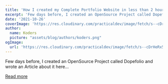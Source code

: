 ```yaml
---
title: 'How I created my Complete Portfolio Website in less than 2 hours 🤯'
excerpt: 'Few days before, I created an OpenSource Project called Dopefolio and wrote an Article about it here...'
date: '2021-10-26'
coverImage: 'https://res.cloudinary.com/practicaldev/image/fetch/s--cDrHeRx5--/c_imagga_scale,f_auto,fl_progressive,h_420,q_66,w_1000/https://dev-to-uploads.s3.amazonaws.com/uploads/articles/3xz87na9quqes39cijow.gif'
author:
  name: Koders
  picture: "assets/blog/authors/koders.png"
ogImage:
  url: 'https://res.cloudinary.com/practicaldev/image/fetch/s--cDrHeRx5--/c_imagga_scale,f_auto,fl_progressive,h_420,q_66,w_1000/https://dev-to-uploads.s3.amazonaws.com/uploads/articles/3xz87na9quqes39cijow.gif'
---
```


Few days before, I created an OpenSource Project called Dopefolio and wrote an Article about it here...

[Read more](https://dev.to/rammcodes/how-i-created-my-complete-portfolio-website-in-less-than-2-hours-4k7a)
